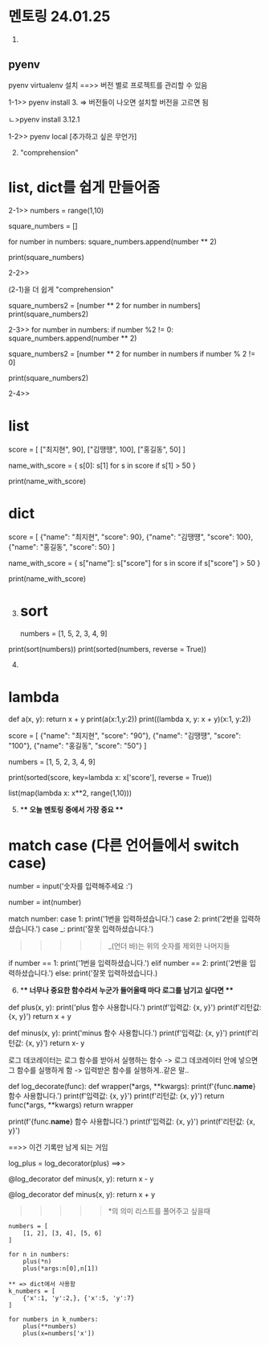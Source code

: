 # 멘토링 24.01.25

1.

## pyenv

pyenv virtualenv 설치 ==>> 버전 별로 프로젝트를 관리할 수 있음

1-1>> pyenv install 3.
=> 버전들이 나오면 설치할 버전을 고르면 됨

ㄴ>pyenv install 3.12.1

1-2>> pyenv local [추가하고 싶은 무언가]

2.  "comprehension"

# list, dict를 쉽게 만들어줌

2-1>>
numbers = range(1,10)

square_numbers = []

for number in numbers:
square_numbers.append(number \*\* 2)

print(square_numbers)

2-2>>

(2-1)을 더 쉽게 "comprehension"

square_numbers2 = [number ** 2 for number in numbers]
print(square_numbers2)

2-3>>
for number in numbers:
if number %2 != 0:
square_numbers.append(number \*\* 2)

square_numbers2 = [number ** 2 for number in numbers
if number % 2 != 0]

print(square_numbers2)

2-4>>

# list

score = [
["최지현", 90],
["김땡떙", 100],
["홍길동", 50]
]

name_with_score = {
s[0]: s[1]
for s in score
if s[1] > 50
}

print(name_with_score)

# dict

score = [
{"name": "최지현", "score": 90},
{"name": "김땡떙", "score": 100},
{"name": "홍길동", "score": 50}
]

name_with_score = {
s["name"]: s["score"]
for s in score
if s["score"] > 50
}

print(name_with_score)

3. # sort
   numbers = [1, 5, 2, 3, 4, 9]

print(sort(numbers))
print(sorted(numbers, reverse = True))

4.

# lambda

def a(x, y):
return x + y
print(a(x:1,y:2))
print((lambda x, y: x + y)(x:1, y:2))

score = [
{"name": "최지현", "score": "90"},
{"name": "김땡떙", "score": "100"},
{"name": "홍길동", "score": "50"}
]

numbers = [1, 5, 2, 3, 4, 9]

print(sorted(score, key=lambda x: x['score'], reverse = True))

list(map(lambda x: x\*\*2, range(1,10)))

5. \***\* 오늘 멘토링 중에서 가장 중요 \*\***

# match case (다른 언어들에서 switch case)

number = input('숫자를 입력해주세요 :')

number = int(number)

match number:
case 1:
print('1번을 입력하셨습니다.')
case 2:
print('2번을 입력하셨습니다.')
case \_:
print('잘못 입력하셨습니다.')

> > > > > \_(언더 바)는 위의 숫자를 제외한 나머지들

if number == 1:
print('1번을 입력하셨습니다.')
elif number == 2:
print('2번을 입력하셨습니다.')
else:
print('잘못 입력하셨습니다.)

6.  \***\* 너무나 중요한 함수라서 누군가 들어올때 마다 로그를 남기고 싶다면 \*\***

def plus(x, y):
print('plus 함수 사용합니다.')
print(f'입력값: {x, y}')
print(f'리턴값: {x, y}')
return x + y

def minus(x, y):
print('minus 함수 사용합니다.')
print(f'입력값: {x, y}')
print(f'리턴값: {x, y}')
return x- y

로그 데코레이터는 로그 함수를 받아서 실행하는 함수
-> 로그 데코레이터 안에 넣으면 그 함수를 실행하게 함
-> 입력받은 함수를 실행하게..같은 말..

def log_decorate(func):
def wrapper(*args, \*\*kwargs):
print(f'{func.**name**} 함수 사용합니다.')
print(f'입력값: {x, y}')
print(f'리턴값: {x, y}')
return func(*args, \*\*kwargs)
return wrapper

print(f'{func.**name**} 함수 사용합니다.')
print(f'입력값: {x, y}')
print(f'리턴값: {x, y}')

==>> 이건 기록만 남게 되는 거임

log_plus = log_decorator(plus)
==>>

@log_decorator
def minus(x, y):
return x - y

@log_decorator
def minus(x, y):
return x + y

> > > > > \*의 의미
> > > > > 리스트를 풀어주고 싶을때

```
numbers = [
    [1, 2], [3, 4], [5, 6]
]

for n in numbers:
    plus(*n)
    plus(*args:n[0],n[1])

** => dict에서 사용함
k_numbers = [
    {'x':1, 'y':2,}, {'x':5, 'y':7}
]

for numbers in k_numbers:
    plus(**numbers)
    plus(x=numbers['x'])
```
